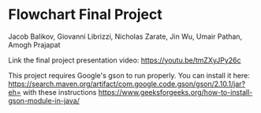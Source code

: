 # Flowchart Final Project
Jacob Balikov, Giovanni Librizzi, Nicholas Zarate, Jin Wu, Umair Pathan, Amogh Prajapat

Link the final project presentation video: https://youtu.be/tmZXyJPy26c

This project requires Google's gson to run properly. You can install it here: 
https://search.maven.org/artifact/com.google.code.gson/gson/2.10.1/jar?eh=
with these instructions https://www.geeksforgeeks.org/how-to-install-gson-module-in-java/

